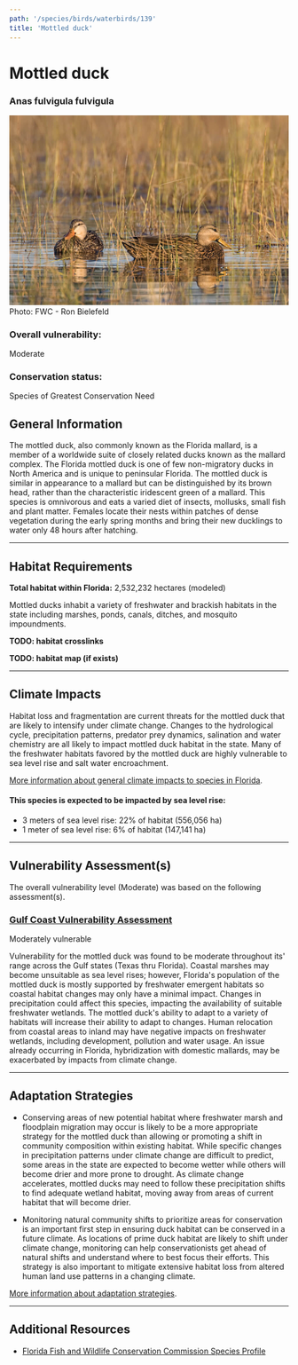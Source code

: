```yaml
---
path: '/species/birds/waterbirds/139'
title: 'Mottled duck'
---
```


# Mottled duck

### Anas fulvigula fulvigula

<div id="TopSection">

<div class="header-photo"><img src="139.jpg" alt="Photo for Mottled duck"/>
<figcaption>Photo: FWC - Ron Bielefeld</figcaption></div>

<div>

### Overall vulnerability:

<div class="vulnerability vulnerability-moderate">Moderate</div>

### Conservation status:

Species of Greatest Conservation Need

</div>
</div>

## General Information

The mottled duck, also commonly known as the Florida mallard, is a member of a worldwide suite of closely related ducks known as the mallard complex.  The Florida mottled duck is one of few non-migratory ducks in North America and is unique to peninsular Florida.  The mottled duck is similar in appearance to a mallard but can be distinguished by its brown head, rather than the characteristic iridescent green of a mallard.  This species is omnivorous and eats a varied diet of insects, mollusks, small fish and plant matter.  Females locate their nests within patches of dense vegetation during the early spring months and bring their new ducklings to water only 48 hours after hatching.

<hr />

## Habitat Requirements

**Total habitat within Florida:** 2,532,232 hectares (modeled)

Mottled ducks inhabit a variety of freshwater and brackish habitats in the state including marshes, ponds, canals, ditches, and mosquito impoundments.

**TODO: habitat crosslinks**

**TODO: habitat map (if exists)**

<hr />

## Climate Impacts

Habitat loss and fragmentation are current threats for the mottled duck that are likely to intensify under climate change.  Changes to the hydrological cycle, precipitation patterns, predator prey dynamics, salination and water chemistry are all likely to impact mottled duck habitat in the state.  Many of the freshwater habitats favored by the mottled duck are highly vulnerable to sea level rise and salt water encroachment.

[More information about general climate impacts to species in Florida](/impacts/species).


#### This species is expected to be impacted by sea level rise:

- 3 meters of sea level rise: 22% of habitat (556,056 ha)
- 1 meter of sea level rise: 6% of habitat (147,141 ha)
    

<hr />

## Vulnerability Assessment(s)

The overall vulnerability level (Moderate) was based on the following assessment(s).
#### 
<div class="vulnerability-header">
<h3><a href="/impacts/vulnerability/gcva">Gulf Coast Vulnerability Assessment</a></h3>
<div class="vulnerability vulnerability-moderate">Moderately vulnerable</div>
</div> 

Vulnerability for the mottled duck was found to be moderate throughout its' range across the Gulf states (Texas thru Florida).  Coastal marshes may become unsuitable as sea level rises; however, Florida's population of the mottled duck is mostly supported by freshwater emergent habitats so coastal habitat changes may only have a minimal impact.  Changes in precipitation could affect this species, impacting the availability of suitable freshwater wetlands.  The mottled duck's ability to adapt to a variety of habitats will increase their ability to adapt to changes.  Human relocation from coastal areas to inland may have negative impacts on freshwater wetlands, including development, pollution and water usage.  An issue already occurring in Florida, hybridization with domestic mallards, may be exacerbated by impacts from climate change.


<hr />

## Adaptation Strategies

- Conserving areas of new potential habitat where freshwater marsh and floodplain migration may occur is likely to be a more appropriate strategy for the mottled duck than allowing or promoting a shift in community composition within existing habitat.   While specific changes in precipitation patterns under climate change are difficult to predict, some areas in the state are expected to become wetter while others will become drier and more prone to drought.  As climate change accelerates, mottled ducks may need to follow these precipitation shifts to find adequate wetland habitat, moving away from areas of current habitat that will become drier.

- Monitoring natural community shifts to prioritize areas for conservation is an important first step in ensuring duck habitat can be conserved in a future climate.  As locations of prime duck habitat are likely to shift under climate change, monitoring can help conservationists get ahead of natural shifts and understand where to best focus their efforts.  This strategy is also important to mitigate extensive habitat loss from altered human land use patterns in a changing climate.

[More information about adaptation strategies](/strategies).

<hr />


## Additional Resources

- [Florida Fish and Wildlife Conservation Commission Species Profile](https://myfwc.com/wildlifehabitats/profiles/birds/waterfowl/mottled-ducks/)

